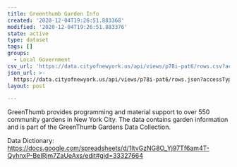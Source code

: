 ```yaml
---
title: Greenthumb Garden Info
created: '2020-12-04T19:26:51.883368'
modified: '2020-12-04T19:26:51.883376'
state: active
type: dataset
tags: []
groups:
  - Local Government
csv_url: 'https://data.cityofnewyork.us/api/views/p78i-pat6/rows.csv?accessType=DOWNLOAD'
json_url: >-
  https://data.cityofnewyork.us/api/views/p78i-pat6/rows.json?accessType=DOWNLOAD
layout: post

---
```

GreenThumb provides programming and material support to over 550 community gardens in New York City. The data contains garden information and is part of the GreenThumb Gardens Data Collection. 

Data Dictionary: https://docs.google.com/spreadsheets/d/1ItvGzNG8O_Yj97Tf6am4T-QyhnxP-BeIRjm7ZaUeAxs/edit#gid=33327664
